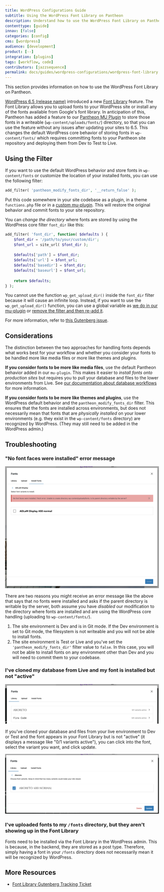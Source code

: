 ```yaml
---
title: WordPress Configurations Guide
subtitle: Using the WordPress Font Library on Pantheon
description: Understand how to use the WordPress Font Library on Pantheon and how to restore the WordPress default behavior.
contenttype: [guide]
innav: [false]
categories: [config]
cms: [wordpress]
audience: [development]
product: [--]
integration: [plugins]
tags: [workflow, code]
contributors: [jazzsequence]
permalink: docs/guides/wordpress-configurations/wordpress-font-library
---
```


This section provides information on how to use the WordPress Font Library on Pantheon.

[WordPress 6.5 (release name)]() introduced a new [Font Library]() feature. The Font Library allows you to upload fonts to your WordPress site or install any of the fonts available from Google's font library. In anticipation of this, Pantheon has added a feature to our [Pantheon MU Plugin](https://github.com/pantheon-systems/pantheon-mu-plugin) to store those fonts in a writeable (`wp-content/uploads/fonts/`) directory, so that you can use the feature without any issues after updating your sites to 6.5. This changes the default WordPress core behavior of storing fonts in `wp-content/fonts/` which requires committing fonts to your Pantheon site repository and deploying them from Dev to Test to Live.

## Using the Filter

If you want to use the default WordPress behavior and store fonts in `wp-content/fonts` or customize the location of your installed fonts, you can use the following filter:

```php
add_filter( 'pantheon_modify_fonts_dir', '__return_false' );
```

Put this code somewhere in your site codebase as a plugin, in a theme `functions.php` file or in a [custom mu-plugin](https://docs.pantheon.io/guides/wordpress-configurations/wordpress-custom-code). This will restore the original behavior and commit fonts to your site repository.

You can _change the directory_ where fonts are stored by using the WordPress core filter `font_dir` like this:

```php
add_filter( 'font_dir', function( $defaults ) {
	$font_dir = '/path/to/your/custom/dir';
	$font_url = site_url( $font_dir );
	
	$defaults['path'] = $font_dir;
	$defaults['url'] = $font_url;
	$defaults['basedir'] = $font_dir;
	$defaults['baseurl'] = $font_url;
	
	return $defaults;
} );
```

<Alert title="Note" type="info">

You cannot use the function `wp_get_upload_dir()` inside the `font_dir` filter because it will cause an infinite loop. Instead, if you want to use the `wp_get_upload_dir()` function, you can use a global variable as [we do in our mu-plugin](https://github.com/pantheon-systems/pantheon-mu-plugin/blob/main/inc/fonts.php) or [remove the filter and then re-add it](https://github.com/WordPress/wordcamp.org/pull/1245/files#diff-e441f1053cefcd468bd20fed91d1aac5e902871d7c564be909fc35590f9c3082R635-R637).

For more information, refer to [this Gutenberg issue](https://github.com/WordPress/gutenberg/issues/58696).

</Alert>

## Considerations

The distinction between the two approaches for handling fonts depends what works best for your workflow and whether you consider your fonts to be handled more like media files or more like themes and plugins.

**If you consider fonts to be more like media files**, use the default Pantheon behavior added in our `mu-plugin`. This makes it easier to _install fonts onto production sites_ but requires you to pull your database and files to the lower environments from Live. See [our documentation about database workflows](https://docs.pantheon.io/guides/mariadb-mysql/database-workflow-tools) for more information.

**If you consider fonts to be more like themes and plugins**, use the WordPress default behavior and the `pantheon_modify_fonts_dir` filter. This ensures that the fonts are installed across environments, but does not necessarily mean that fonts that are _physically installed_ on your lower environments (e.g. they exist in the `wp-content/fonts` directory) are recognized by WordPress. (They may still need to be added in the WordPress admin.)

## Troubleshooting

### "No font faces were installed" error message

![No font faces were installed](../../../images/wordpress-configurations/07-no-font-faces-installed.png)

There are two reasons you might receive an error message like the above that says that no fonts were installed and asks if the parent directory is writable by the server, both assume you have _disabled_ our modification to the directory where fonts are installed and are using the WordPress core handling (uploading to `wp-content/fonts/`).

1. The site environment is Dev and is in Git mode. If the Dev environment is set to Git mode, the filesystem is not writeable and you will not be able to install fonts.
2. The site environment is Test or Live and you've set the `'pantheon_modify_fonts_dir'` filter value to `false`. In this case, you will not be able to install fonts on any environment other than Dev and you will need to commit them to your codebase.

### I've cloned my database from Live and my font is installed but not "active"

![Font is installed but not active](../../../images/wordpress-configurations/07-font-installed-not-active.png)

If you've cloned your database and files from your live environment to Dev or Test and the font appears in your Font Library but is not "active" (it displays a message like "0/1 variants active"), you can click into the font, select the variant you want, and click update. 

![Update Font](../../../images/wordpress-configurations/07-font-update.png)

### I've uploaded fonts to my `/fonts` directory, but they aren't showing up in the Font Library

Fonts need to be installed via the Font Library in the WordPress admin. This is because, in the backend, they are stored as a post type. Therefore, simply having a font in your `/fonts` directory does not necessarily mean it will be recognized by WordPress.

## More Resources
* [Font Library Gutenberg Tracking Ticket](https://github.com/WordPress/gutenberg/issues/55277)